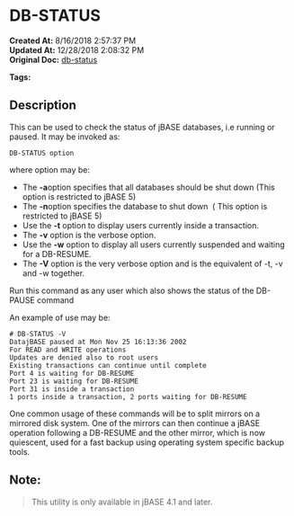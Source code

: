 # DB-STATUS

**Created At:** 8/16/2018 2:57:37 PM  
**Updated At:** 12/28/2018 2:08:32 PM  
**Original Doc:** [db-status](https://docs.jbase.com/46963-utilities/db-status)  

**Tags:**
<badge text='db-status' vertical='middle' />
<badge text='status' vertical='middle' />
<badge text='db' vertical='middle' />
<badge text='database operations' vertical='middle' />

## Description 

This can be used to check the status of jBASE databases, i.e running or paused. It may be invoked as:

```
DB-STATUS option
```

where option may be:

- The **-a**option specifies that all databases should be shut down (This option is restricted to jBASE 5)
- The **-n**option specifies the database to shut down  ( This option is restricted to jBASE 5)
- Use the **-t** option to display users currently inside a transaction.
- The **-v** option is the verbose option.
- Use the **-w** option to display all users currently suspended and waiting for a DB-RESUME.
- The **-V** option is the very verbose option and is the equivalent of -t, -v and -w together.




Run this command as any user which also shows the status of the DB-PAUSE command

An example of use may be:

```
# DB-STATUS -V
DatajBASE paused at Mon Nov 25 16:13:36 2002
For READ and WRITE operations
Updates are denied also to root users
Existing transactions can continue until complete
Port 4 is waiting for DB-RESUME
Port 23 is waiting for DB-RESUME
Port 31 is inside a transaction
1 ports inside a transaction, 2 ports waiting for DB-RESUME
```



One common usage of these commands will be to split mirrors on a mirrored disk system. One of the mirrors can then continue a jBASE operation following a DB-RESUME and the other mirror, which is now quiescent, used for a fast backup using operating system specific backup tools.



## Note: 


> This utility is only available in jBASE 4.1 and later.

